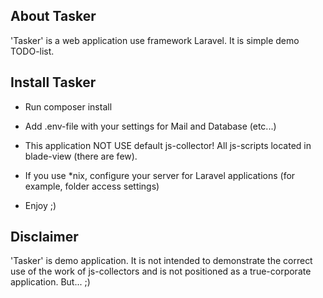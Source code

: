 ## About Tasker

'Tasker' is a  web application use framework Laravel. It is simple demo TODO-list.

## Install Tasker

- Run composer install

- Add .env-file with your settings for Mail and Database (etc...)

- This application NOT USE default js-collector! All js-scripts located in blade-view (there are few).

- If you use *nix, configure your server for Laravel applications (for example, folder access settings)

- Enjoy ;) 

## Disclaimer

'Tasker' is demo application. It is not intended to demonstrate the correct use of the work of js-collectors 
 and is not positioned as a true-corporate application. But... ;)


